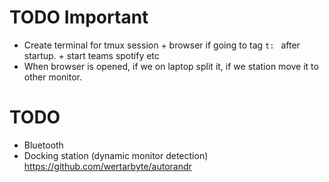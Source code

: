 # TODO Important
- Create terminal for tmux session + browser if going to tag `t: ` after startup. + start teams spotify etc
- When browser is opened, if we on laptop split it, if we station move it to other monitor.

# TODO
- Bluetooth
- Docking station (dynamic monitor detection) https://github.com/wertarbyte/autorandr
